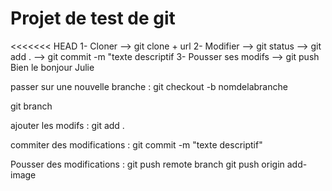 # Projet de test de git 

<<<<<<< HEAD
1- Cloner --> git clone + url
2- Modifier --> git status --> git add . --> git commit -m "texte descriptif
3- Pousser ses modifs --> git push
Bien le bonjour Julie

passer sur une nouvelle branche :
git checkout -b nomdelabranche

git branch

ajouter les modifs : 
git add . 

commiter des modifications : 
git commit -m "texte descriptif"

Pousser des modifications : 
git push remote branch
git push origin add-image
